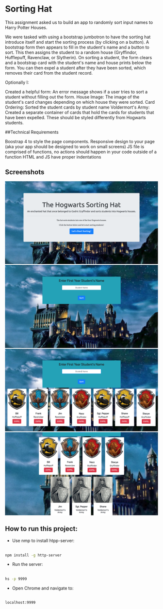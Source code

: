 # Sorting Hat

This assignment asked us to build an app to randomly sort input names to Harry Potter Houses.

We were tasked with using a bootstrap jumbotron to have the sorting hat introduce itself and start the sorting process (by clicking on a button). A bootstrap form then appears to fill in the student's name and a button to sort. This then assigns the student to a random house (Gryffindor, Hufflepuff, Ravenclaw, or Slytherin). On sorting a student, the form clears and a bootstrap card with the student's name and house prints below the form. You can then expel a student after they have been sorted, which removes their card from the student record.

Optionally I:

Created a helpful form: An error message shows if a user tries to sort a student without filling out the form.
House Image: The image of the student's card changes depending on which house they were sorted.
Card Ordering: Sorted the student cards by student name
Voldermort's Army: Created a separate container of cards that hold the cards for students that have been expelled. These should be styled differently from Hogwarts students.

##Technical Requirements

Boostrap 4 to style the page components.
Responsive design to your page (aka your app should be designed to work on small screens)
JS file is comprised of functions, no actions should happen in your code outside of a function
HTML and JS have proper indentations



## Screenshots

​![main screenshot](./images/sorting-main.png)
![second screenshot](./images/sorting-page2.png)
![third screenshot](./images/sorting-page3.png)
![fourth screenshot](./images/sorting-page4.png)

## How to run this project:

* Use nmp to install htpp-server:

```sh

npm install -g http-server

```
* Run the server:

```sh

hs -p 9999

```

* Open Chrome and navigate to:

```

localhost:9999

```


​
